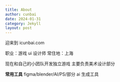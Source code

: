 ```yaml
---
title: About
author: cunbai
date: 2024-01-31
category: Jekyll
layout: post
---
```


迎来到 icunbai.com

职业：游戏 ui 设计师
常住地：上海

现在和自己的小团队开发独立游戏
主要负责美术设计部分

**常用工具**
figma/blender/AI/PS/部分 ai 生成工具
